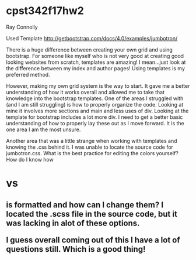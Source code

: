 # cpst342f17hw2
Ray Connolly

Used Template http://getbootstrap.com/docs/4.0/examples/jumbotron/ 

There is a huge difference between creating your own grid and using bootstrap. For someone like myself who is not very good at creating good looking websites from scratch, templates are amazing! I mean...just look at the difference between my index and author pages! Using templates is my preferred method. 

However, making my own grid system is the way to start. It gave me a better understanding of how it works overall and allowed me to take that knowledge into the bootstrap templates. One of the areas I struggled with (and I am still struggling) is how to properly organize the code. Looking at mine it involves more sections and main and less uses of div. Looking at the template for bootstrap includes a lot more div. I need to get a better basic understanding of how to properly lay these out as I move forward. It is the one area I am the most unsure.

Another area that was a little strange when working with templates and knowing the .css behind it. I was unable to locate the source code for jumbotron.css. What is the best practice for editing the colors yourself? How do I know how <h1> vs <h2> is formatted and how can I change them? I located the .scss file in the source code, but it was lacking in alot of these options.

I guess overall coming out of this I have a lot of questions still. Which is a good thing!